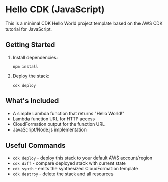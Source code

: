 # Hello CDK (JavaScript)

This is a minimal CDK Hello World project template based on the AWS CDK tutorial for JavaScript.

## Getting Started

1. Install dependencies:
   ```
   npm install
   ```

2. Deploy the stack:
   ```
   cdk deploy
   ```

## What's Included

- A simple Lambda function that returns "Hello World!"
- Lambda function URL for HTTP access
- CloudFormation output for the function URL
- JavaScript/Node.js implementation

## Useful Commands

- `cdk deploy` - deploy this stack to your default AWS account/region
- `cdk diff` - compare deployed stack with current state
- `cdk synth` - emits the synthesized CloudFormation template
- `cdk destroy` - delete the stack and all resources
